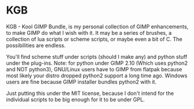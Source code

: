 # KGB
KGB - Kool GIMP Bundle, is my personal collection of GIMP enhancements, to make GIMP do what I wish with it. It may be a series of brushes, a collection of lua scripts or scheme scripts, or maybe even a bit of C. The possibilities are endless.

You'll find scheme stuff under scripts (should I make any) and python stuff under the plug-ins. Note: for python under GIMP 2.10 (Which uses python2 and NOT python3), GNU/Linux users have to GIMP from flatpak because most likely your distro dropped python2 support a long time ago. Windows users are fine because GIMP installer bundles python2 with it.

Just putting this under the MIT license, because I don't intend for the individual scripts to be big enough for it to be under GPL.
